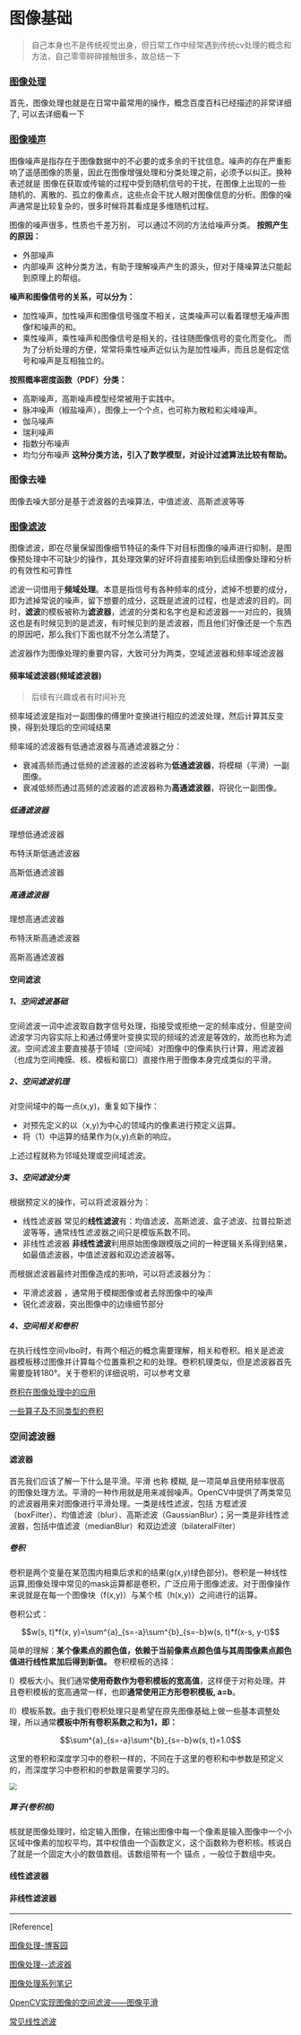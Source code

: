 <head>
	<style type="text/css">h1:first-child {display:none;}</style>
	<script type="text/javascript" src="https://gcorejs.cloudflare.com/ajax/libs/mathjax/2.7.7/latest.js?config=TeX-MML-AM_CHTML"></script>
    <script type="text/x-mathjax-config">
        MathJax.Hub.Config({
            tex2jax: {
            skipTags: ['script', 'noscript', 'style', 'textarea', 'pre'],
            inlineMath: [['$','$']]
            }
        });
    </script>
</head>

# 图像基础

> 自己本身也不是传统视觉出身，但日常工作中经常遇到传统cv处理的概念和方法，自己零零碎碎接触很多，故总结一下

### [图像处理](https://baike.baidu.com/item/%E5%9B%BE%E5%83%8F%E5%A4%84%E7%90%86/294902)

首先，图像处理也就是在日常中最常用的操作，概念百度百科已经描述的非常详细了, 可以去详细看一下

### [图像噪声](https://baike.baidu.com/item/%E5%9B%BE%E5%83%8F%E5%99%AA%E5%A3%B0)

图像噪声是指存在于图像数据中的不必要的或多余的干扰信息。噪声的存在严重影响了遥感图像的质量，因此在图像增强处理和分类处理之前，必须予以纠正。换种表述就是 图像在获取或传输的过程中受到随机信号的干扰，在图像上出现的一些随机的、离散的、孤立的像素点，这些点会干扰人眼对图像信息的分析。图像的噪声通常是比较复杂的，很多时候将其看成是多维随机过程。

图像的噪声很多，性质也千差万别， 可以通过不同的方法给噪声分类。
**按照产生的原因：**

- 外部噪声
- 内部噪声
  这种分类方法，有助于理解噪声产生的源头，但对于降噪算法只能起到原理上的帮组。

**噪声和图像信号的关系，可以分为：**

- 加性噪声，加性噪声和图像信号强度不相关，这类噪声可以看着理想无噪声图像f和噪声的和。
- 乘性噪声，乘性噪声和图像信号是相关的，往往随图像信号的变化而变化。
  而为了分析处理的方便，常常将乘性噪声近似认为是加性噪声，而且总是假定信号和噪声是互相独立的。

**按照概率密度函数（PDF）分类：**

- 高斯噪声，高斯噪声模型经常被用于实践中。
- 脉冲噪声（椒盐噪声），图像上一个个点，也可称为散粒和尖峰噪声。
- 伽马噪声
- 瑞利噪声
- 指数分布噪声
- 均匀分布噪声
  **这种分类方法，引入了数学模型，对设计过滤算法比较有帮助。**

### 图像去噪

图像去噪大部分是基于滤波器的去噪算法，中值滤波、高斯滤波等等

### [图像滤波](https://baike.baidu.com/item/%E5%9B%BE%E5%83%8F%E6%BB%A4%E6%B3%A2)

图像滤波，即在尽量保留图像细节特征的条件下对目标图像的噪声进行抑制，是图像预处理中不可缺少的操作，其处理效果的好坏将直接影响到后续图像处理和分析的有效性和可靠性

滤波一词借用于**频域处理**。本意是指信号有各种频率的成分，滤掉不想要的成分，即为滤掉常说的噪声，留下想要的成分，这既是滤波的过程，也是滤波的目的。同时，**滤波**的模板被称为**滤波器**，滤波的分类和名字也是和滤波器一一对应的，我猜这也是有时候见到的是滤波，有时候见到的是滤波器，而且他们好像还是一个东西的原因吧，那么我们下面也就不分怎么清楚了。

滤波器作为图像处理的重要内容，大致可分为两类，空域滤波器和频率域滤波器

#### 频率域滤波器(频域滤波器)

> 后续有兴趣或者有时间补充

频率域滤波是指对一副图像的傅里叶变换进行相应的滤波处理，然后计算其反变换，得到处理后的空间域结果

频率域的滤波器有低通滤波器与高通滤波器之分：

- 衰减高频而通过低频的滤波器的滤波器称为**低通滤波器**，将模糊（平滑）一副图像。
- 衰减低频而通过高频的滤波器的滤波器称为**高通滤波器**，将锐化一副图像。

##### 低通滤波器

理想低通滤波器

布特沃斯低通滤波器

高斯低通滤波器

##### 高通滤波器

理想高通滤波器

布特沃斯高通滤波器

高斯高通滤波器

#### 空间滤波

##### 1、空间滤波基础

空间滤波一词中滤波取自数字信号处理，指接受或拒绝一定的频率成分，但是空间滤波学习内容实际上和通过傅里叶变换实现的频域的滤波是等效的，故而也称为滤波。空间滤波主要直接基于领域（空间域）对图像中的像素执行计算，用滤波器（也成为空间掩膜、核、模板和窗口）直接作用于图像本身完成类似的平滑。

##### 2、空间滤波机理

对空间域中的每一点(x,y)，重复如下操作：

- 对预先定义的以（x,y)为中心的领域内的像素进行预定义运算。
- 将（1）中运算的结果作为(x,y)点新的响应。

上述过程就称为邻域处理或空间域滤波。

##### 3、空间滤波分类

根据预定义的操作，可以将滤波器分为：

- 线性滤波器 常见的**线性滤波**有：均值滤波、高斯滤波、盒子滤波、拉普拉斯滤波等等，通常线性滤波器之间只是模版系数不同。
- 非线性滤波器 **非线性滤波**利用原始图像跟模版之间的一种逻辑关系得到结果，如最值滤波器，中值滤波器和双边滤波器等。

而根据滤波器最终对图像造成的影响，可以将滤波器分为：

- 平滑滤波器 ，通常用于模糊图像或者去除图像中的噪声
- 锐化滤波器，突出图像中的边缘细节部分

##### 4、空间相关和卷积

 在执行线性空间vlbo时，有两个相近的概念需要理解，相关和卷积。相关是滤波器模板移过图像并计算每个位置乘积之和的处理。卷积机理类似，但是滤波器首先需要旋转180°。关于卷积的详细说明，可以参考文章

[卷积在图像处理中的应用](https://www.cnblogs.com/noticeable/p/9196190.html)

[一些算子及不同类型的卷积](https://www.cnblogs.com/noticeable/p/9197640.html)

### 空间滤波器

#### 滤波器

首先我们应该了解一下什么是平滑。平滑 也称 模糊, 是一项简单且使用频率很高的图像处理方法。平滑的一种作用就是用来减弱噪声。OpenCV中提供了两类常见的滤波器用来对图像进行平滑处理。一类是线性滤波，包括 方框滤波（boxFilter）、均值滤波（blur）、高斯滤波（GaussianBlur）；另一类是非线性滤波器，包括中值滤波（medianBlur）和双边滤波（bilateralFilter）

##### 卷积

卷积是两个变量在某范围内相乘后求和的结果(g(x,y)绿色部分)。卷积是一种线性运算,图像处理中常见的mask运算都是卷积，广泛应用于图像滤波。对于图像操作来说就是在每一个图像块（f(x,y)）与某个核（h(x,y)）之间进行的运算。

卷积公式：

$$w(s, t)*f(x, y)=\sum^{a}_{s=-a}\sum^{b}_{s=-b}w(s, t)*f(x-s, y-t)$$

简单的理解：**某个像素点的颜色值，依赖于当前像素点颜色值与其周围像素点颜色值进行线性累加后得到新值。**
卷积模板的选择：

I）模板大小。我们通常**使用奇数作为卷积模板的宽高值**，这样便于对称处理。并且卷积模板的宽高通常一样，也即**通常使用正方形卷积模板, a=b**。

II）模板系数。由于我们卷积处理只是希望在原先图像基础上做一些基本调整处理，所以通常**模板中所有卷积系数之和为1，即：**

$$\sum^{a}_{s=-a}\sum^{b}_{s=-b}w(s, t)=1.0$$

这里的卷积和深度学习中的卷积一样的，不同在于这里的卷积和中参数是预定义的，而深度学习中卷积和的参数是需要学习的。

<img src="https://oscimg.oschina.net/oscnet/3e0200b4dbbc34d2f96e20aa5e072c1ff4a.jpg" style="zoom:80%;" />

##### 算子(卷积核)

核就是图像处理时，给定输入图像，在输出图像中每一个像素是输入图像中一个小区域中像素的加权平均，其中权值由一个函数定义，这个函数称为卷积核。核说白了就是一个固定大小的数值数组。该数组带有一个 锚点 ，一般位于数组中央。

#### 线性滤波器

#### 非线性滤波器



***

[Reference]

[图像处理-博客园](https://www.cnblogs.com/wangguchangqing/)

[图像处理--滤波器](https://zhuanlan.zhihu.com/p/182520299)

[图像处理系列笔记](https://blog.csdn.net/qq_33208851/article/details/95335809)

[OpenCV实现图像的空间滤波——图像平滑](https://www.cnblogs.com/noticeable/p/10875905.html)

[常见线性滤波](https://blog.csdn.net/upperTime/article/details/87919876)
